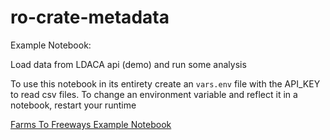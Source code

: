 # ro-crate-metadata

Example Notebook:

Load data from LDACA api (demo) and run some analysis

To use this notebook in its entirety create an `vars.env` file with the API_KEY to read csv files. To change an environment variable and reflect it in a notebook, restart your runtime

[Farms To Freeways Example Notebook](./ro-crate-metadata.ipynb)